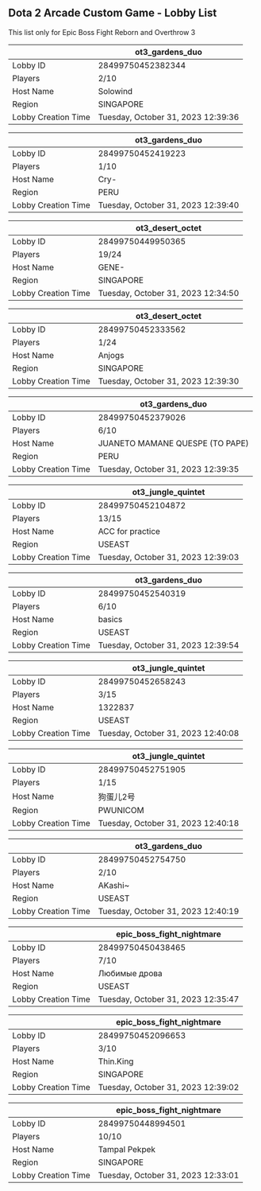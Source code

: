 ## Dota 2 Arcade Custom Game - Lobby List

This list only for Epic Boss Fight Reborn and Overthrow 3

|  | ot3_gardens_duo |
| ------ | ------ |
| Lobby ID | 28499750452382344 |
| Players | 2/10 |
| Host Name | Solowind |
| Region | SINGAPORE |
| Lobby Creation Time | Tuesday, October 31, 2023 12:39:36 |


|  | ot3_gardens_duo |
| ------ | ------ |
| Lobby ID | 28499750452419223 |
| Players | 1/10 |
| Host Name | Cry- |
| Region | PERU |
| Lobby Creation Time | Tuesday, October 31, 2023 12:39:40 |


|  | ot3_desert_octet |
| ------ | ------ |
| Lobby ID | 28499750449950365 |
| Players | 19/24 |
| Host Name | GENE- |
| Region | SINGAPORE |
| Lobby Creation Time | Tuesday, October 31, 2023 12:34:50 |


|  | ot3_desert_octet |
| ------ | ------ |
| Lobby ID | 28499750452333562 |
| Players | 1/24 |
| Host Name | Anjogs |
| Region | SINGAPORE |
| Lobby Creation Time | Tuesday, October 31, 2023 12:39:30 |


|  | ot3_gardens_duo |
| ------ | ------ |
| Lobby ID | 28499750452379026 |
| Players | 6/10 |
| Host Name | JUANETO MAMANE QUESPE (TO PAPE) |
| Region | PERU |
| Lobby Creation Time | Tuesday, October 31, 2023 12:39:35 |


|  | ot3_jungle_quintet |
| ------ | ------ |
| Lobby ID | 28499750452104872 |
| Players | 13/15 |
| Host Name | ACC for practice |
| Region | USEAST |
| Lobby Creation Time | Tuesday, October 31, 2023 12:39:03 |


|  | ot3_gardens_duo |
| ------ | ------ |
| Lobby ID | 28499750452540319 |
| Players | 6/10 |
| Host Name | basics |
| Region | USEAST |
| Lobby Creation Time | Tuesday, October 31, 2023 12:39:54 |


|  | ot3_jungle_quintet |
| ------ | ------ |
| Lobby ID | 28499750452658243 |
| Players | 3/15 |
| Host Name | 1322837 |
| Region | USEAST |
| Lobby Creation Time | Tuesday, October 31, 2023 12:40:08 |


|  | ot3_jungle_quintet |
| ------ | ------ |
| Lobby ID | 28499750452751905 |
| Players | 1/15 |
| Host Name | 狗蛋儿2号 |
| Region | PWUNICOM |
| Lobby Creation Time | Tuesday, October 31, 2023 12:40:18 |


|  | ot3_gardens_duo |
| ------ | ------ |
| Lobby ID | 28499750452754750 |
| Players | 2/10 |
| Host Name | AKashi~ |
| Region | USEAST |
| Lobby Creation Time | Tuesday, October 31, 2023 12:40:19 |


|  | epic_boss_fight_nightmare |
| ------ | ------ |
| Lobby ID | 28499750450438465 |
| Players | 7/10 |
| Host Name | Любимые дрова |
| Region | USEAST |
| Lobby Creation Time | Tuesday, October 31, 2023 12:35:47 |


|  | epic_boss_fight_nightmare |
| ------ | ------ |
| Lobby ID | 28499750452096653 |
| Players | 3/10 |
| Host Name | Thin.King |
| Region | SINGAPORE |
| Lobby Creation Time | Tuesday, October 31, 2023 12:39:02 |


|  | epic_boss_fight_nightmare |
| ------ | ------ |
| Lobby ID | 28499750448994501 |
| Players | 10/10 |
| Host Name | Tampal Pekpek |
| Region | SINGAPORE |
| Lobby Creation Time | Tuesday, October 31, 2023 12:33:01 |


